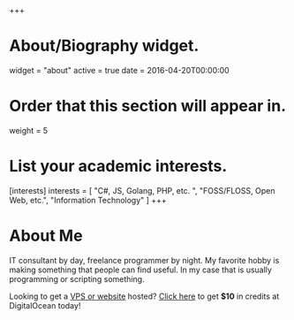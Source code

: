 +++
# About/Biography widget.
widget = "about"
active = true
date = 2016-04-20T00:00:00

# Order that this section will appear in.
weight = 5

# List your academic interests.
[interests]
  interests = [
    "C#, JS, Golang, PHP, etc. ",
    "FOSS/FLOSS, Open Web, etc.",
    "Information Technology"
  ]
+++

# About Me

IT consultant by day, freelance programmer by night. My favorite hobby is making something that people can find useful. In my case that is usually programming or scripting something.

Looking to get a [VPS or website](https://m.do.co/c/93604d2ec646) hosted? [Click here](https://m.do.co/c/93604d2ec646) to get **$10** in credits at DigitalOcean today!
